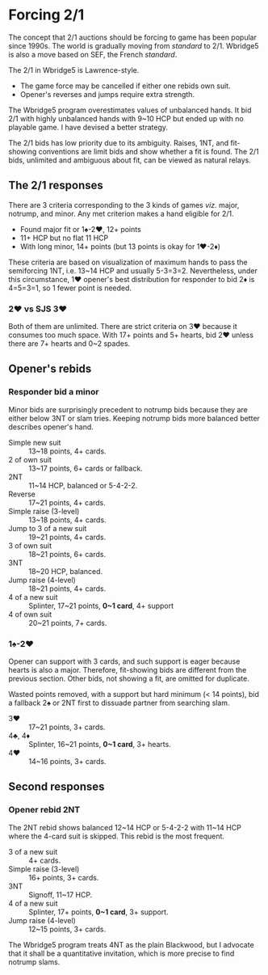 Forcing 2/1
===========
The concept that 2/1 auctions should be forcing to game has been popular since
1990s.  The world is gradually moving from *standard* to 2/1.  Wbridge5 is also
a move based on SEF, the French *standard*.  

The 2/1 in Wbridge5 is Lawrence-style.

* The game force may be cancelled if either one rebids own suit.
* Opener's reverses and jumps require extra strength.

The Wbridge5 program overestimates values of unbalanced hands.  It bid 2/1 with
highly unbalanced hands with 9~10 HCP but ended up with no playable game.  I
have devised a better strategy.

The 2/1 bids has low priority due to its ambiguity.  Raises, 1NT, and
fit-showing conventions are limit bids and show whether a fit is found.  The
2/1 bids, unlimited and ambiguous about fit, can be viewed as natural relays.

The 2/1 responses
-----------------
There are 3 criteria corresponding to the 3 kinds of games *viz.* major,
notrump, and minor.  Any met criterion makes a hand eligible for 2/1.

* Found major fit or 1♠-2♥, 12+ points
* 11+ HCP but no flat 11 HCP
* With long minor, 14+ points (but 13 points is okay for 1♥-2♦)

These criteria are based on visualization of maximum hands to pass the
semiforcing 1NT, i.e. 13~14 HCP and usually 5-3=3=2.  Nevertheless, under this
circumstance, 1♥ opener's best distribution for responder to bid 2♦ is 4=5=3=1,
so 1 fewer point is needed.

### 2♥ vs SJS 3♥ ###
Both of them are unlimited.  There are strict criteria on 3♥ because it
consumes too much space.  With 17+ points and 5+ hearts, bid 2♥ unless there
are 7+ hearts and 0~2 spades.

Opener's rebids
---------------
### Responder bid a minor ###
Minor bids are surprisingly precedent to notrump bids because they are either
below 3NT or slam tries.  Keeping notrump bids more balanced better describes
opener's hand.

<dl>
  <dt>Simple new suit</dt>
  <dd>13~18 points, 4+ cards.</dd>

  <dt>2 of own suit</dt>
  <dd>13~17 points, 6+ cards or fallback.</dd>

  <dt>2NT</dt>
  <dd>11~14 HCP, balanced or 5-4-2-2.</dd>

  <dt>Reverse</dt>
  <dd>17~21 points, 4+ cards.</dd>

  <dt>Simple raise (3-level)</dt>
  <dd>13~18 points, 4+ cards.</dd>

  <dt>Jump to 3 of a new suit</dt>
  <dd>19~21 points, 4+ cards.</dd>

  <dt>3 of own suit</dt>
  <dd>18~21 points, 6+ cards.</dd>

  <dt>3NT</dt>
  <dd>18~20 HCP, balanced.</dd>

  <dt>Jump raise (4-level)</dt>
  <dd>18~21 points, 4+ cards.</dd>

  <dt>4 of a new suit</dt>
  <dd>Splinter, 17~21 points, <strong>0~1 card</strong>, 4+ support</dd>

  <dt>4 of own suit</dt>
  <dd>20~21 points, 7+ cards.</dd>
</dl>

### 1♠-2♥ ###
Opener can support with 3 cards, and such support is eager because hearts is
also a major.  Therefore, fit-showing bids are different from the previous
section.  Other bids, not showing a fit, are omitted for duplicate.

Wasted points removed, with a support but hard minimum (< 14 points), bid a
fallback 2♠ or 2NT first to dissuade partner from searching slam.

<dl>
  <dt>3♥</dt>
  <dd>17~21 points, 3+ cards.</dd>

  <dt>4♣, 4♦</dt>
  <dd>Splinter, 16~21 points, <strong>0~1 card</strong>, 3+ hearts.</dd>

  <dt>4♥</dt>
  <dd>14~16 points, 3+ cards.</dd>
</dl>

Second responses
----------------
### Opener rebid 2NT ###
The 2NT rebid shows balanced 12~14 HCP or 5-4-2-2 with 11~14 HCP where the
4-card suit is skipped.  This rebid is the most frequent.

<dl>
  <dt>3 of a new suit</dt>
  <dd>4+ cards.</dd>

  <dt>Simple raise (3-level)</dt>
  <dd>16+ points, 3+ cards.</dd>

  <dt>3NT</dt>
  <dd>Signoff, 11~17 HCP.</dd>

  <dt>4 of a new suit</dt>
  <dd>Splinter, 17+ points, <strong>0~1 card</strong>, 3+ support.</dd>

  <dt>Jump raise (4-level)</dt>
  <dd>12~15 points, 3+ cards.</dd>
</dl>

The Wbridge5 program treats 4NT as the plain Blackwood, but I advocate that it
shall be a quantitative invitation, which is more precise to find notrump
slams.
